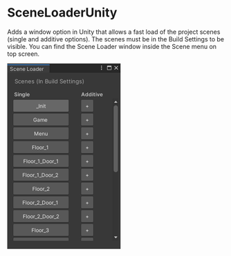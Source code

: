 # SceneLoaderUnity
Adds a window option in Unity that allows a fast load of the project scenes (single and additive options). The scenes must be in the Build Settings to be visible. 
You can find the Scene Loader window inside the Scene menu on top screen.

![](Image/ExampleImage.png)
